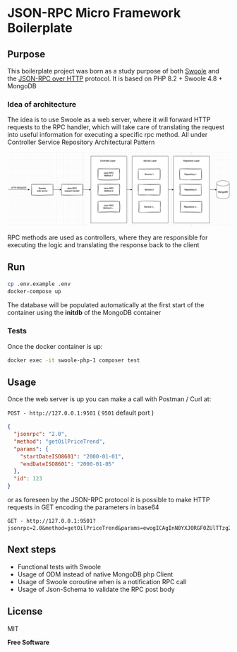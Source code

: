 # JSON-RPC Micro Framework Boilerplate
## Purpose

This boilerplate project was born as a study purpose of both [Swoole](https://openswoole.com/) and the [JSON-RPC over HTTP](https://www.jsonrpc.org/historical/json-rpc-over-http.html) protocol. It is based on PHP 8.2 + Swoole 4.8 + MongoDB

### Idea of architecture
The idea is to use Swoole as a web server, where it will forward HTTP requests to the RPC handler, which will take care of translating the request into useful information for executing a specific rpc method. All under Controller Service Repository Architectural Pattern

![](Doc/architecture.png?raw=true "Architecture")

RPC methods are used as controllers, where they are responsible for executing the logic and translating the response back to the client

## Run
```sh
cp .env.example .env
docker-compose up
```
The database will be populated automatically at the first start of the container using the **initdb** of the MongoDB container

### Tests
Once the docker container is up:
```sh
docker exec -it swoole-php-1 composer test
```

## Usage
Once the web server is up you can make a call with Postman / Curl at:

`POST - http://127.0.0.1:9501` ( `9501` default port )

```json
{
  "jsonrpc": "2.0",
  "method": "getOilPriceTrend",
  "params": {
    "startDateISO8601": "2000-01-01",
    "endDateISO8601": "2000-01-05"
  },
  "id": 123
}
```
or as foreseen by the JSON-RPC protocol it is possible to make HTTP requests in GET encoding the parameters in base64
```
GET - http://127.0.0.1:9501?jsonrpc=2.0&method=getOilPriceTrend&params=ewogICAgInN0YXJ0RGF0ZUlTTzg2MDEiOiAiMjAwMC0wMS0wMSIsCiAgICAiZW5kRGF0ZUlTTzg2MDEiOiAiMjAwMC0wMS0wNSIKICB9&id=1
```

## Next steps
- Functional tests with Swoole
- Usage of ODM instead of native MongoDB php Client
- Usage of Swoole coroutine when is a notification RPC call
- Usage of Json-Schema to validate the RPC post body

## License

MIT

**Free Software**